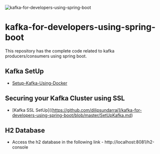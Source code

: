 ![kafka-for-developers-using-spring-boot](https://github.com/dilipsundarraj1/kafka-for-developers-using-spring-boot/workflows/kafka-for-developers-using-spring-boot/badge.svg)
# kafka-for-developers-using-spring-boot

This repository has the complete code related to kafka producers/consumers using spring boot.

## Kafka SetUp
- [Setup-Kafka-Using-Docker](SetUpKafkaDocker.md)

## Securing your Kafka Cluster using SSL

- [Kafka SSL SetUp]((https://github.com/dilipsundarraj1/kafka-for-developers-using-spring-boot/blob/master/SetUpKafka.md)

## H2 Database

- Access the h2 database in the following link - http://localhost:8081/h2-console
